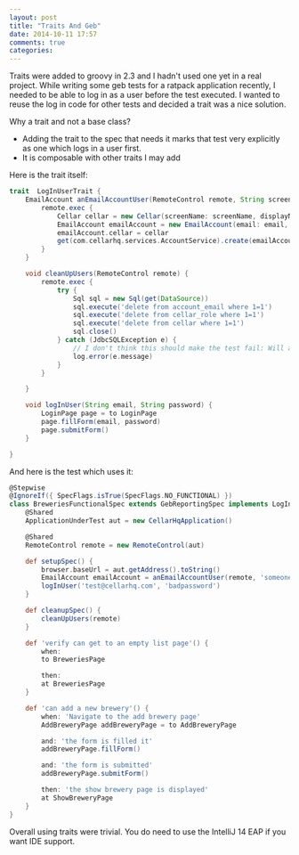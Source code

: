 ```yaml
---
layout: post
title: "Traits And Geb"
date: 2014-10-11 17:57
comments: true
categories: 
---
```


Traits were added to groovy in 2.3 and I hadn't used one yet in a real project. While writing some geb tests for a ratpack application recently, I needed to be able to log in as a user before the test executed. I wanted to reuse the log in code for other tests and decided a trait was a nice solution.

Why a trait and not a base class?

* Adding the trait to the spec that needs it marks that test very explicitly as one which logs in a user first. 
* It is composable with other traits I may add

Here is the trait itself:
 

```groovy
trait  LogInUserTrait {
    EmailAccount anEmailAccountUser(RemoteControl remote, String screenName, String email, String password) {
        remote.exec {
            Cellar cellar = new Cellar(screenName: screenName, displayName: screenName)
            EmailAccount emailAccount = new EmailAccount(email: email, password: password)
            emailAccount.cellar = cellar
            get(com.cellarhq.services.AccountService).create(emailAccount, null)
        }
    }

    void cleanUpUsers(RemoteControl remote) {
        remote.exec {
            try {
                Sql sql = new Sql(get(DataSource))
                sql.execute('delete from account_email where 1=1')
                sql.execute('delete from cellar_role where 1=1')
                sql.execute('delete from cellar where 1=1')
                sql.close()
            } catch (JdbcSQLException e) {
                // I don't think this should make the test fail: Will also be changed moving to jOOQ.
                log.error(e.message)
            }
        }

    }

    void logInUser(String email, String password) {
        LoginPage page = to LoginPage
        page.fillForm(email, password)
        page.submitForm()
    }

}
```

And here is the test which uses it:

```groovy
@Stepwise
@IgnoreIf({ SpecFlags.isTrue(SpecFlags.NO_FUNCTIONAL) })
class BreweriesFunctionalSpec extends GebReportingSpec implements LogInUserTrait {
    @Shared
    ApplicationUnderTest aut = new CellarHqApplication()

    @Shared
    RemoteControl remote = new RemoteControl(aut)

    def setupSpec() {
        browser.baseUrl = aut.getAddress().toString()
        EmailAccount emailAccount = anEmailAccountUser(remote, 'someone', 'test@cellarhq.com', 'badpassword')
        logInUser('test@cellarhq.com', 'badpassword')
    }

    def cleanupSpec() {
        cleanUpUsers(remote)
    }

    def 'verify can get to an empty list page'() {
        when:
        to BreweriesPage

        then:
        at BreweriesPage
    }

    def 'can add a new brewery'() {
        when: 'Navigate to the add brewery page'
        AddBreweryPage addBreweryPage = to AddBreweryPage

        and: 'the form is filled it'
        addBreweryPage.fillForm()

        and: 'the form is submitted'
        addBreweryPage.submitForm()

        then: 'the show brewery page is displayed'
        at ShowBreweryPage
    }
}
```

Overall using traits were trivial. You do need to use the IntelliJ 14 EAP if you want IDE support. 


